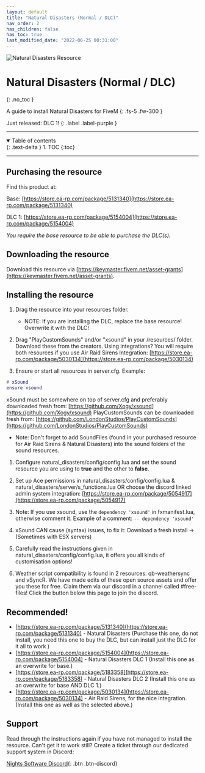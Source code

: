 ```yaml
---
layout: default
title: "Natural Disasters (Normal / DLC)"
nav_order: 2
has_children: false
has_toc: true
last_modified_date: "2022-06-25 00:31:00"
---
```


<img class="cover-img" src="/assets/img/naturalDisasters.gif" alt="Natural Disasters Resource" draggable="false">

# Natural Disasters (Normal / DLC)
{: .no_toc }

A guide to install Natural Disasters for FiveM
{: .fs-5 .fw-300 }

Just released: DLC 1!
{: .label .label-purple }

---

<details open markdown="block">
  <summary>
    Table of contents
  </summary>
  {: .text-delta }
1. TOC
{:toc}
</details>

---

## Purchasing the resource

Find this product at:

Base: [https://store.ea-rp.com/package/5131340](https://store.ea-rp.com/package/5131340)

DLC 1: [https://store.ea-rp.com/package/5154004](https://store.ea-rp.com/package/5154004)

*You require the base resource to be able to purchase the DLC(s).*

## Downloading the resource

Download this resource via [https://keymaster.fivem.net/asset-grants](https://keymaster.fivem.net/asset-grants).

## Installing the resource

1. Drag the resource into your resources folder.
    - NOTE: If you are installing the DLC, replace the base resource! Overwrite it with the DLC!

1. Drag "PlayCustomSounds" and/or "xsound" in your /resources/ folder. Download these from the creators. Using integrations? You will require both resources if you use Air Raid Sirens 
Integration: [https://store.ea-rp.com/package/5030134](https://store.ea-rp.com/package/5030134)

1. Ensure or start all resources in server.cfg. 
Example:
```lua
# xSound
ensure xsound
```
xSound must be somewhere on top of server.cfg and preferably downloaded fresh from: [https://github.com/Xogy/xsound](https://github.com/Xogy/xsound)
PlayCustomSounds can be downloaded fresh from: [https://github.com/LondonStudios/PlayCustomSounds](https://github.com/LondonStudios/PlayCustomSounds)
* Note: Don't forget to add SoundFiles (found in your purchased resource for Air Raid Sirens & Natural Disasters) into the sound folders of the sound resources.

1. Configure natural_disasters/config/config.lua and set the sound resource you are using to **true** and the other to **false**.

1. Set up Ace permissions in natural_disasters/config/config.lua & natural_disasters/server/s_functions.lua OR choose the discord linked admin system integration: 
[https://store.ea-rp.com/package/5054917](https://store.ea-rp.com/package/5054917)

1. Note: If you use xsound, use the `dependency 'xsound'` in fxmanifest.lua, otherwise comment it.
Example of a comment: `-- dependency 'xsound'`

1. xSound CAN cause (syntax) issues, to fix it: Download a fresh install ->  (Sometimes with ESX servers)

1. Carefully read the instructions given in natural_disasters/config/config.lua, it offers you all kinds of customisation options!

1. Weather script compatibility is found in 2 resources: qb-weathersync and vSyncR. We have made edits of these open source assets and offer you these for free. Claim them via our discord in a channel called #free-files! Click the button below this page to join the discord.

## Recommended!

* [https://store.ea-rp.com/package/5131340](https://store.ea-rp.com/package/5131340) - Natural Disasters (Purchase this one, do not install, you need this one to buy the DLC, but can install just the DLC for it all to work )
* [https://store.ea-rp.com/package/5154004](https://store.ea-rp.com/package/5154004) - Natural Disasters DLC 1 (Install this one as an overwrite for base.)
* [https://store.ea-rp.com/package/5183358](https://store.ea-rp.com/package/5183358) - Natural Disasters DLC 2 (Install this one as an overwrite for base AND DLC 1.)
* [https://store.ea-rp.com/package/5030134](https://store.ea-rp.com/package/5030134) - Air Raid Sirens, for the nice integration. (Install this one as well as the selected above.) 

## Support

Read through the instructions again if you have not managed to install the resource. Can't get it to work still?
Create a ticket through our dedicated support system in Discord: 

[Nights Software Discord](https://ns.ea-rp.com){: .btn .btn-discord}
